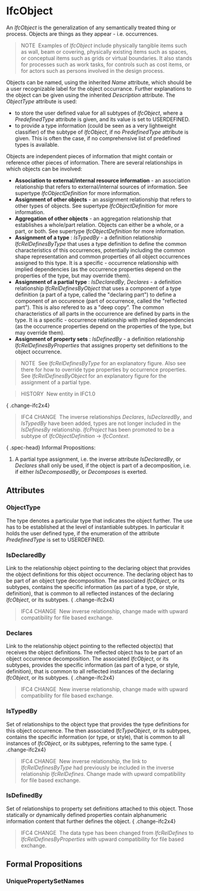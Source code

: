 # IfcObject

An _IfcObject_ is the generalization of any semantically treated thing or process. Objects are things as they appear - i.e. occurrences.

> NOTE&nbsp; Examples of _IfcObject_ include physically tangible items such as wall, beam or covering, physically existing items such as spaces, or conceptual items such as grids or virtual boundaries. It also stands for processes such as work tasks, for controls such as cost items, or for actors such as persons involved in the design process.

Objects can be named, using the inherited _Name_ attribute, which should be a user recognizable label for the object occurrance. Further explanations to the object can be given using the inherited _Description_ attribute. The _ObjectType_ attribute is used:

* to store the user defined value for all subtypes of _IfcObject_, where a _PredefinedType_ attribute is given, and its value is set to USERDEFINED.
* to provide a type information (could be seen as a very lightweight classifier) of the subtype of _IfcObject_, if no _PredefinedType_ attribute is given. This is often the case, if no comprehensive list of predefined types is available.

Objects are independent pieces of information that might contain or reference other pieces of information. There are several relationships in which objects can be involved:

* **Association to external/internal resource information** - an association relationship that refers to external/internal sources of information. See supertype _IfcObjectDefinition_ for more information.
* **Assignment of other objects** - an assignment relationship that refers to other types of objects. See supertype _IfcObjectDefinition_ for more information.
* **Aggregation of other objects** - an aggregation relationship that establishes a whole/part relation. Objects can either be a whole, or a part, or both. See supertype _IfcObjectDefinition_ for more information.
* **Assignment of a type** : _IsTypedBy_ - a definition relationship _IfcRelDefinesByType_ that uses a type definition to define the common characteristics of this occurrences, potentially including the common shape representation and common properties of all object occurrences assigned to this type. It is a specific - occurrence relationship with implied dependencies (as the occurrence properties depend on the properties of the type, but may override them).
* **Assignment of a partial type** : _IsDeclaredBy_, _Declares_ - a definition relationship _IfcRelDefinesByObject_ that uses a component of a type definition (a part of a type, called the "declaring part") to define a component of an occurence (part of occurrence, called the "reflected part"). This is also refered to as a "deep copy". The common characteristics of all parts in the occurrence are defined by parts in the type. It is a specific - occurrence relationship with implied dependencies (as the occurrence properties depend on the properties of the type, but may override them).  
* **Assignment of property sets** : _IsDefinedBy_ - a definition relationship _IfcRelDefinesByProperties_ that assignes property set definitions to the object occurrence.

> NOTE&nbsp; See _IfcRelDefinesByType_ for an explanatory figure. Also see there for how to override type properties by occurrence properties. See _IfcRelDefinesByObject_ for an explanatory figure for the assignment of a partial type.

> HISTORY&nbsp; New entity in IFC1.0

{ .change-ifc2x4}
> IFC4 CHANGE&nbsp; The inverse relationships _Declares_, _IsDeclaredBy_, and _IsTypedBy_ have been added, types are not longer included in the _IsDefinesBy_ relationship. _IfcProject_ has been promoted to be a subtype of _IfcObjectDefinition_ -&gt; _IfcContext_.

{ .spec-head}
Informal Propositions:

1. A partial type assignment, i.e. the inverse attribute _IsDeclaredBy_, or _Declares_ shall only be used, if the object is part of a decomposition, i.e. if either _IsDecomposedBy_, or _Decomposes_ is exerted.

## Attributes

### ObjectType
The type denotes a particular type that indicates the object further. The use has to be established at the level of instantiable subtypes. In particular it holds the user defined type, if the enumeration of the attribute _PredefinedType_ is set to USERDEFINED.

### IsDeclaredBy
Link to the relationship object pointing to the declaring object that provides the object definitions for this object occurrence. The declaring object has to be part of an object type decomposition. The associated _IfcObject_, or its subtypes, contains the specific information (as part of a type, or style, definition), that is common to all reflected instances of the declaring _IfcObject_, or its subtypes. 
{ .change-ifc2x4}
> IFC4 CHANGE&nbsp; New inverse relationship, change made with upward compatibility for file based exchange.

### Declares
Link to the relationship object pointing to the reflected object(s) that receives the object definitions. The reflected object has to be part of an object occurrence decomposition. The associated _IfcObject_, or its subtypes, provides the specific information (as part of a type, or style, definition), that is common to all reflected instances of the declaring _IfcObject_, or its subtypes. 
{ .change-ifc2x4}
> IFC4 CHANGE&nbsp; New inverse relationship, change made with upward compatibility for file based exchange.

### IsTypedBy
Set of relationships to the object type that provides the type definitions for this object occurrence. The then associated _IfcTypeObject_, or its subtypes, contains the specific information (or type, or style), that is common to all instances of _IfcObject_, or its subtypes, referring to the same type. 
{ .change-ifc2x4}
> IFC4 CHANGE&nbsp; New inverse relationship, the link to _IfcRelDefinesByType_ had previously be included in the inverse relationship _IfcRelDefines_. Change made with upward compatibility for file based exchange.

### IsDefinedBy
Set of relationships to property set definitions attached to this object. Those statically or dynamically defined properties contain alphanumeric information content that further defines the object. 
{ .change-ifc2x4}
> IFC4 CHANGE&nbsp; The data type has been changed from _IfcRelDefines_ to _IfcRelDefinesByProperties_ with upward compatibility for file based exchange.

## Formal Propositions

### UniquePropertySetNames

